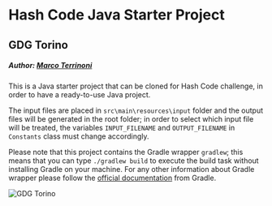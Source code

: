 # Hash Code Java Starter Project
## GDG Torino
##### Author: [Marco Terrinoni](https://twitter.com/TerrinoniMarco)

This is a Java starter project that can be cloned for Hash Code challenge, in order to have a ready-to-use Java project.

The input files are placed in `src\main\resources\input` folder and the output files will be generated in the root folder; in order to select which input file will be treated, the variables `INPUT_FILENAME` and `OUTPUT_FILENAME` in `Constants` class must change accordingly.

Please note that this project contains the Gradle wrapper `gradlew`; this means that you can type `./gradlew build` to execute the build task without installing Gradle on your machine.
For any other information about Gradle wrapper please follow the [official documentation](https://docs.gradle.org/current/userguide/gradle_wrapper.html) from Gradle.

![GDG Torino](https://lh3.googleusercontent.com/-thBiI0v5PDw/Vv1A_ip3jXI/AAAAAAAACG0/41EgiBEUg-ARAAoQDFIT0Cit0d8574RMA/w750-h750/gdg-logo%2Bhi-res.png)
